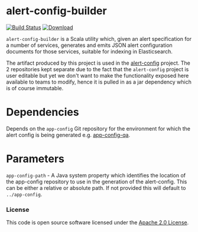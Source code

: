 
# alert-config-builder

[![Build Status](https://travis-ci.org/hmrc/alert-config-builder.svg?branch=master)](https://travis-ci.org/hmrc/alert-config-builder) [ ![Download](https://api.bintray.com/packages/hmrc/releases/alert-config-builder/images/download.svg) ](https://bintray.com/hmrc/releases/alert-config-builder/_latestVersion)

`alert-config-builder` is a Scala utility which, given an alert specification for a number of services, generates and emits JSON alert configuration documents for those services, suitable for indexing in Elasticsearch.

The artifact produced by this project is used in the [alert-config](https://github.tools.tax.service.gov.uk/hmrc/alert-config) project. The 2 repositories kept separate due to the fact that the `alert-config` project is user editable but yet we don't want to make the functionality exposed here available to teams to modify, hence it is pulled in as a jar dependency which is of course immutable.

# Dependencies

Depends on the `app-config` Git repository for the environment for which the alert config is being generated e.g. [app-config-qa](https://github.tools.tax.service.gov.uk/HMRC/app-config-qa/).

# Parameters

`app-config-path` - A Java system property which identifies the location of the app-config repository to use in the generation of the alert-config. This can be either a relative or absolute path. If not provided this will default to `../app-config`.

### License

This code is open source software licensed under the [Apache 2.0 License]("http://www.apache.org/licenses/LICENSE-2.0.html").
